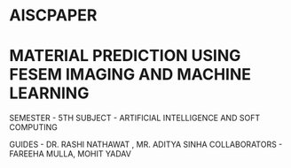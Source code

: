 # AISCPAPER
# MATERIAL PREDICTION USING FESEM IMAGING AND MACHINE LEARNING

SEMESTER - 5TH
SUBJECT - ARTIFICIAL INTELLIGENCE AND SOFT COMPUTING

GUIDES - DR. RASHI NATHAWAT , MR. ADITYA SINHA
COLLABORATORS - FAREEHA MULLA, MOHIT YADAV

